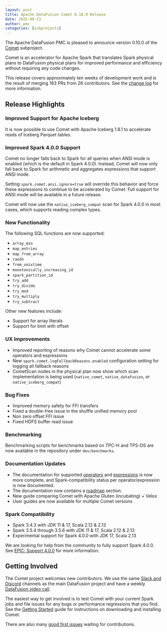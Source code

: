 ```yaml
---
layout: post
title: Apache DataFusion Comet 0.10.0 Release
date: 2025-09-13
author: pmc
categories: [subprojects]
---
```


<!--
{% comment %}
Licensed to the Apache Software Foundation (ASF) under one or more
contributor license agreements.  See the NOTICE file distributed with
this work for additional information regarding copyright ownership.
The ASF licenses this file to you under the Apache License, Version 2.0
(the "License"); you may not use this file except in compliance with
the License.  You may obtain a copy of the License at

http://www.apache.org/licenses/LICENSE-2.0

Unless required by applicable law or agreed to in writing, software
distributed under the License is distributed on an "AS IS" BASIS,
WITHOUT WARRANTIES OR CONDITIONS OF ANY KIND, either express or implied.
See the License for the specific language governing permissions and
limitations under the License.
{% endcomment %}
-->

The Apache DataFusion PMC is pleased to announce version 0.10.0 of the [Comet](https://datafusion.apache.org/comet/) subproject.

Comet is an accelerator for Apache Spark that translates Spark physical plans to DataFusion physical plans for
improved performance and efficiency without requiring any code changes.

This release covers approximately ten weeks of development work and is the result of merging 183 PRs from 26
contributors. See the [change log] for more information.

[change log]: https://github.com/apache/datafusion-comet/blob/main/dev/changelog/0.10.0.md

## Release Highlights

### Improved Support for Apache Iceberg

It is now possible to use Comet with Apache Iceberg 1.8.1 to accelerate reads of Iceberg Parquet tables.

### Improved Spark 4.0.0 Support

Comet no longer falls back to Spark for all queries when ANSI mode is enabled (which is the default in Spark 4.0.0). 
Instead, Comet will now only fall back to Spark for arithmetic and aggregates expressions that support ANSI mode.

Setting `spark.comet.ansi.ignore=true` will override this behavior and force these expressions to continue to be 
accelerated by Comet. Full support for ANSI mode will be available in a future release.

Comet will now use the `native_iceberg_compat` scan for Spark 4.0.0 in most cases, which supports reading complex types.

### New Functionality

The following SQL functions are now supported:
 
- `array_min`
- `map_entries`
- `map_from_array`
- `randn`
- `from_unixtime`
- `monotonically_increasing_id`
- `spark_partition_id`
- `try_add`
- `try_divide`
- `try_mod`
- `try_multiply`
- `try_subtract`

Other new features include:

- Support for array literals
- Support for limit with offset

### UX Improvements

- Improved reporting of reasons why Comet cannot accelerate some operators and expressions
- New `spark.comet.logFallbackReasons.enabled` configuration setting for logging all fallback reasons
- CometScan nodes in the physical plan now show which scan implementation is being used (`native_comet`, 
`native_datafusion`, or `native_iceberg_compat`)

### Bug Fixes

- Improved memory safety for FFI transfers
- Fixed a double-free issue in the shuffle unified memory pool
- Non zero offset FFI issue
- Fixed HDFS buffer read issue 

### Benchmarking

Benchmarking scripts for benchmarks based on TPC-H and TPS-DS are now available in the repository under `dev/benchmarks`.

### Documentation Updates

- The documentation for supported [operators] and [expressions] is now more complete, and Spark-compatibility status 
  per operator/expression is now documented.
- The documentation now contains a [roadmap] section.
- New guide comparing Comet with Apache Gluten (incubating) + Velox
- User guides are now available for multiple Comet versions

[operators]: https://datafusion.apache.org/comet/user-guide/latest/operators.html
[expressions]: https://datafusion.apache.org/comet/user-guide/latest/expressions.html
[roadmap]: https://datafusion.apache.org/comet/contributor-guide/roadmap.html

### Spark Compatibility

- Spark 3.4.3 with JDK 11 & 17, Scala 2.12 & 2.13
- Spark 3.5.4 through 3.5.6 with JDK 11 & 17, Scala 2.12 & 2.13
- Experimental support for Spark 4.0.0 with JDK 17, Scala 2.13

We are looking for help from the community to fully support Spark 4.0.0. See [EPIC: Support 4.0.0] for more information.

[EPIC: Support 4.0.0]: https://github.com/apache/datafusion-comet/issues/1637

## Getting Involved

The Comet project welcomes new contributors. We use the same [Slack and Discord] channels as the main DataFusion
project and have a weekly [DataFusion video call].

[Slack and Discord]: https://datafusion.apache.org/contributor-guide/communication.html#slack-and-discord
[DataFusion video call]: https://docs.google.com/document/d/1NBpkIAuU7O9h8Br5CbFksDhX-L9TyO9wmGLPMe0Plc8/edit?usp=sharing

The easiest way to get involved is to test Comet with your current Spark jobs and file issues for any bugs or
performance regressions that you find. See the [Getting Started] guide for instructions on downloading and installing
Comet.

[Getting Started]: https://datafusion.apache.org/comet/user-guide/installation.html

There are also many [good first issues] waiting for contributions.

[good first issues]: https://github.com/apache/datafusion-comet/contribute
